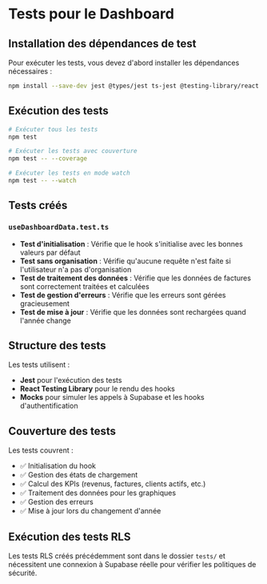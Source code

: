 
# Tests pour le Dashboard

## Installation des dépendances de test

Pour exécuter les tests, vous devez d'abord installer les dépendances nécessaires :

```bash
npm install --save-dev jest @types/jest ts-jest @testing-library/react @testing-library/jest-dom @testing-library/user-event
```

## Exécution des tests

```bash
# Exécuter tous les tests
npm test

# Exécuter les tests avec couverture
npm test -- --coverage

# Exécuter les tests en mode watch
npm test -- --watch
```

## Tests créés

### `useDashboardData.test.ts`
- **Test d'initialisation** : Vérifie que le hook s'initialise avec les bonnes valeurs par défaut
- **Test sans organisation** : Vérifie qu'aucune requête n'est faite si l'utilisateur n'a pas d'organisation
- **Test de traitement des données** : Vérifie que les données de factures sont correctement traitées et calculées
- **Test de gestion d'erreurs** : Vérifie que les erreurs sont gérées gracieusement
- **Test de mise à jour** : Vérifie que les données sont rechargées quand l'année change

## Structure des tests

Les tests utilisent :
- **Jest** pour l'exécution des tests
- **React Testing Library** pour le rendu des hooks
- **Mocks** pour simuler les appels à Supabase et les hooks d'authentification

## Couverture des tests

Les tests couvrent :
- ✅ Initialisation du hook
- ✅ Gestion des états de chargement
- ✅ Calcul des KPIs (revenus, factures, clients actifs, etc.)
- ✅ Traitement des données pour les graphiques
- ✅ Gestion des erreurs
- ✅ Mise à jour lors du changement d'année

## Exécution des tests RLS

Les tests RLS créés précédemment sont dans le dossier `tests/` et nécessitent une connexion à Supabase réelle pour vérifier les politiques de sécurité.
